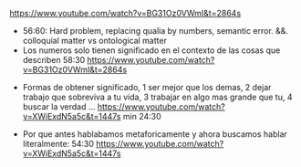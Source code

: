 https://www.youtube.com/watch?v=BG31Oz0VWmI&t=2864s
- 56:60: Hard problem, replacing qualia by numbers, semantic error. &&. colloquial matter vs ontological matter
- Los numeros solo tienen significado en el contexto de las cosas que describen 58:30 https://www.youtube.com/watch?v=BG31Oz0VWmI&t=2864s
* Formas de obtener significado, 1 ser mejor que los demas, 2 dejar trabajo que sobreviva a tu vida, 3 trabajar en algo mas grande que tu, 4 buscar la verdad ... https://www.youtube.com/watch?v=XWiExdN5a5c&t=1447s min 24:30
- Por que antes hablabamos metaforicamente y ahora buscamos hablar literalmente: 54:30 https://www.youtube.com/watch?v=XWiExdN5a5c&t=1447s  